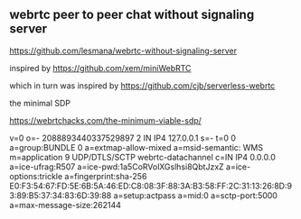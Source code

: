webrtc peer to peer chat without signaling server
-------------------------------------------------

https://github.com/lesmana/webrtc-without-signaling-server

inspired by https://github.com/xem/miniWebRTC

which in turn was inspired by https://github.com/cjb/serverless-webrtc

the minimal SDP 

https://webrtchacks.com/the-minimum-viable-sdp/

v=0
o=- 2088893440337529897 2 IN IP4 127.0.0.1
s=-
t=0 0
a=group:BUNDLE 0
a=extmap-allow-mixed
a=msid-semantic: WMS
m=application 9 UDP/DTLS/SCTP webrtc-datachannel
c=IN IP4 0.0.0.0
a=ice-ufrag:R507
a=ice-pwd:1a5CoRVolXGslhsi8QbtJzxZ
a=ice-options:trickle
a=fingerprint:sha-256 E0:F3:54:67:FD:5E:6B:5A:46:ED:C8:08:3F:88:3A:B3:58:FF:2C:31:13:26:8D:93:89:B5:37:34:83:6D:39:88
a=setup:actpass
a=mid:0
a=sctp-port:5000
a=max-message-size:262144

